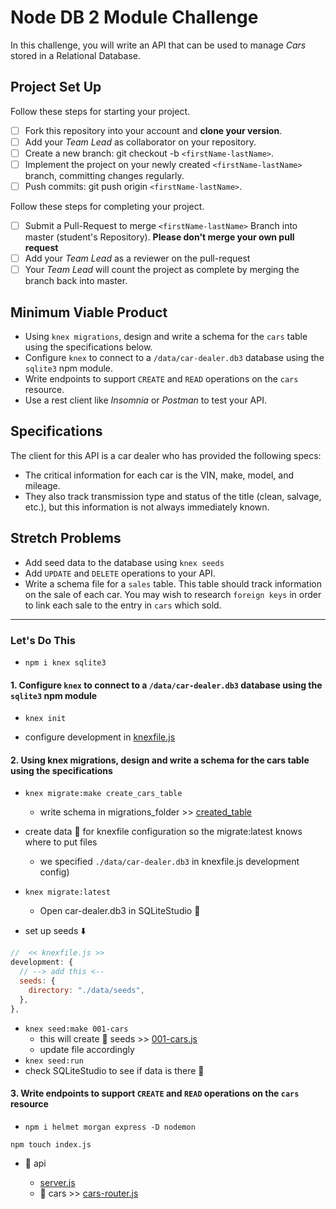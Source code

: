 # Node DB 2 Module Challenge

In this challenge, you will write an API that can be used to manage _Cars_ stored in a Relational Database.

## Project Set Up

Follow these steps for starting your project.

- [ ] Fork this repository into your account and **clone your version**.
- [ ] Add your _Team Lead_ as collaborator on your repository.
- [ ] Create a new branch: git checkout -b `<firstName-lastName>`.
- [ ] Implement the project on your newly created `<firstName-lastName>` branch, committing changes regularly.
- [ ] Push commits: git push origin `<firstName-lastName>`.

Follow these steps for completing your project.

- [ ] Submit a Pull-Request to merge `<firstName-lastName>` Branch into master (student's Repository). **Please don't merge your own pull request**
- [ ] Add your _Team Lead_ as a reviewer on the pull-request
- [ ] Your _Team Lead_ will count the project as complete by merging the branch back into master.

## Minimum Viable Product

- Using `knex migrations`, design and write a schema for the `cars` table using the specifications below.
- Configure `knex` to connect to a `/data/car-dealer.db3` database using the `sqlite3` npm module.
- Write endpoints to support `CREATE` and `READ` operations on the `cars` resource.
- Use a rest client like _Insomnia_ or _Postman_ to test your API.

## Specifications

The client for this API is a car dealer who has provided the following specs:

- The critical information for each car is the VIN, make, model, and mileage.
- They also track transmission type and status of the title (clean, salvage, etc.), but this information is not always immediately known.

## Stretch Problems

- Add seed data to the database using `knex seeds`
- Add `UPDATE` and `DELETE` operations to your API.
- Write a schema file for a `sales` table. This table should track information on the sale of each car. You may wish to research `foreign keys` in order to link each sale to the entry in `cars` which sold.

---

### Let's Do This

- `npm i knex sqlite3`

#### 1. Configure `knex` to connect to a `/data/car-dealer.db3` database using the `sqlite3` npm module

- `knex init`

- configure development in [knexfile.js](knexfile.js)

#### 2. Using knex migrations, design and write a schema for the cars table using the specifications

- `knex migrate:make create_cars_table`

  - write schema in migrations_folder >> [created_table](./migrations/20200812092802_create_cars_table.js)

- create data :open_file_folder: for knexfile configuration so the migrate:latest knows where to put files
  - we specified `./data/car-dealer.db3` in knexfile.js development config)

- `knex migrate:latest`

  - Open car-dealer.db3 in SQLiteStudio :eyes:

- set up seeds :arrow_down:

```javascript
//  << knexfile.js >>
development: {
  // --> add this <--
  seeds: {
    directory: "./data/seeds",
  },
},
```

- `knex seed:make 001-cars`
  - this will create :open_file_folder: seeds >> [001-cars.js](data/seeds/001-cars.js)
  - update file accordingly
- `knex seed:run`
- check SQLiteStudio to see if data is there :eyes:

#### 3. Write endpoints to support `CREATE` and `READ` operations on the `cars` resource

- `npm i helmet morgan express -D nodemon`

`npm touch index.js`

- :open_file_folder: api

  - [server.js](api/server.js)
  - :open_file_folder: cars >> [cars-router.js](api/cars/cars-router.js)
